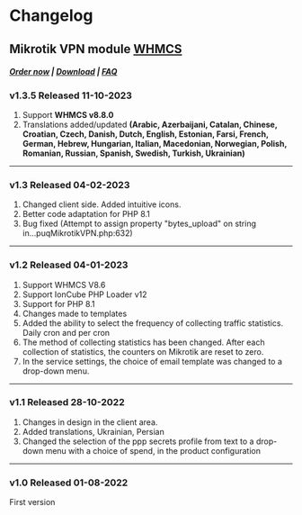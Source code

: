 # Changelog

## Mikrotik VPN module **[WHMCS](https://puqcloud.com/link.php?id=77)** 

#####  [Order now](https://puqcloud.com/index.php?rp=/store/whmcs-module-mikrotik-vpn) | [Download](https://download.puqcloud.com/WHMCS/servers/PUQ_WHMCS-Mikrotik-VPN/) | [FAQ](https://faq.puqcloud.com/)

### v1.3.5 Released 11-10-2023

1. Support **WHMCS v8.8.0**
2. Translations added/updated **(Arabic, Azerbaijani, Catalan, Chinese, Croatian, Czech, Danish, Dutch, English, Estonian, Farsi, French, German, Hebrew, Hungarian, Italian, Macedonian, Norwegian, Polish,  Romanian, Russian, Spanish, Swedish, Turkish, Ukrainian)**

- - - - - -

### v1.3 Released 04-02-2023

1. Changed client side. Added intuitive icons.
2. Better code adaptation for PHP 8.1
3. Bug fixed (Attempt to assign property "bytes\_upload" on string in...puqMikrotikVPN.php:632)

- - - - - -

### v1.2 Released 04-01-2023

1. Support WHMCS V8.6
2. Support IonCube PHP Loader v12
3. Support for PHP 8.1
4. Changes made to templates
5. Added the ability to select the frequency of collecting traffic statistics. Daily cron and per cron
6. The method of collecting statistics has been changed. After each collection of statistics, the counters on Mikrotik are reset to zero.
7. In the service settings, the choice of email template was changed to a drop-down menu.

- - - - - -

### v1.1 Released 28-10-2022

1. Changes in design in the client area.
2. Added translations, Ukrainian, Persian
3. Changed the selection of the ppp secrets profile from text to a drop-down menu with a choice of spend, in the product configuration

- - - - - -

### v1.0 Released 01-08-2022

First version

